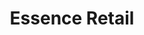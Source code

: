 ---
layout: post
type: post
title: Essence Retail
description: "Desenvolvimento da landing page Essence Retail com Pug e Sass."
tags: ['Front-end']
type: single
live: "https://varejo.essenceit.com/"
permalink: /portfolio/:title/
---